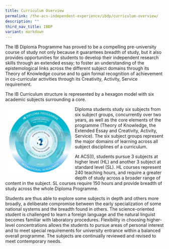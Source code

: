 ```yaml
---
title: Curriculum Overview
permalink: /the-acs-independent-experience/ibdp/curriculum-overview/
description: ""
third_nav_title: IBDP
variant: markdown
---
```

The IB Diploma Programme has proved to be a compelling pre-university course of study not only because it guarantees breadth of study, but it also provides opportunities for students to develop their independent research skills through an extended essay; to foster an understanding of the epistemological links across the different subject domains through its Theory of Knowledge course and to gain formal recognition of achievement in co-curricular activities through its Creativity, Activity, Service requirement.&nbsp;

The IB Curriculum structure is represented by a hexagon model with six academic subjects surrounding a core.

<a href="/images/The%20ACS(I)%20Experience/IB-Model.jpg"> <img src="/images/The%20ACS(I)%20Experience/IB-Model.jpg" style="width:40%; float:left; padding:10px"></a>

Diploma students study six subjects from six subject groups, concurrently over two years, as well as the core elements of the programme (Theory of Knowledge, the Extended Essay and Creativity, Activity, Service). The six subject groups represent the major domains of learning across all subject disciplines of a curriculum.&nbsp;

At ACS(I), students pursue 3 subjects at higher level (HL) and another 3 subject at standard level (SL). HL courses represent 240 teaching hours, and require a greater depth of study across a broader range of content in the subject. SL courses require 150 hours and provide breadth of study across the whole Diploma Programme.&nbsp;

Students are thus able to explore some subjects in depth and others more broadly, a deliberate compromise between the early specialization of some national systems and the breadth found in others. The science-oriented student is challenged to learn a foreign language and the natural linguist becomes familiar with laboratory procedures. Flexibility in choosing higher-level concentrations allows the students to pursue areas of personal interest and to meet special requirements for university entrance within a balanced overall programme. The subjects are continually reviewed and revised to meet contemporary needs.